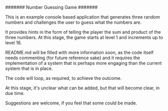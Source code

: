 #######  Number Guessing Game #######

This is an example console based application that generates three random numbers and challenges the user to guess what the numbers are.

It provides hints in the form of telling the player the sum and product of the three numbers. At this stage, the game starts at level 1 and increments up to level 16.

README.md will be filled with more information soon, as the code itself needs commenting (for future reference sake) and it requires the implementation of a system that
is perhaps more engaging than the current system that is in place.

The code will loop, as required, to achieve the outcome.

At this stage, it's unclear what can be added, but that will become clear, in due time.

Suggestions are welcome, if you feel that some could be made.
